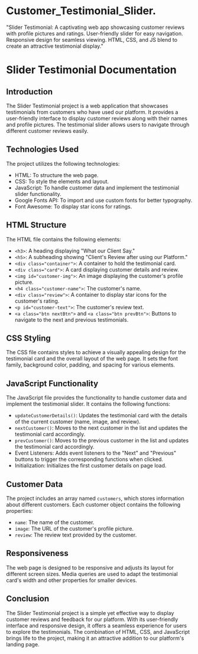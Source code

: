 # Customer_Testimonial_Slider.
"Slider Testimonial: A captivating web app showcasing customer reviews with profile pictures and ratings. User-friendly slider for easy navigation. Responsive design for seamless viewing. HTML, CSS, and JS blend to create an attractive testimonial display."


# Slider Testimonial Documentation

## Introduction

The Slider Testimonial project is a web application that showcases testimonials from customers who have used our platform. It provides a user-friendly interface to display customer reviews along with their names and profile pictures. The testimonial slider allows users to navigate through different customer reviews easily.

## Technologies Used

The project utilizes the following technologies:

- HTML: To structure the web page.
- CSS: To style the elements and layout.
- JavaScript: To handle customer data and implement the testimonial slider functionality.
- Google Fonts API: To import and use custom fonts for better typography.
- Font Awesome: To display star icons for ratings.

## HTML Structure

The HTML file contains the following elements:

- `<h3>`: A heading displaying "What our Client Say."
- `<h5>`: A subheading showing "Client's Review after using our Platform."
- `<div class="container">`: A container to hold the testimonial card.
- `<div class="card">`: A card displaying customer details and review.
- `<img id="customer-img">`: An image displaying the customer's profile picture.
- `<h4 class="customer-name">`: The customer's name.
- `<div class="review">`: A container to display star icons for the customer's rating.
- `<p id="customer-text">`: The customer's review text.
- `<a class="btn nextBtn">` and `<a class="btn prevBtn">`: Buttons to navigate to the next and previous testimonials.

## CSS Styling

The CSS file contains styles to achieve a visually appealing design for the testimonial card and the overall layout of the web page. It sets the font family, background color, padding, and spacing for various elements.

## JavaScript Functionality

The JavaScript file provides the functionality to handle customer data and implement the testimonial slider. It contains the following functions:

- `updateCustomerDetails()`: Updates the testimonial card with the details of the current customer (name, image, and review).
- `nextCustomer()`: Moves to the next customer in the list and updates the testimonial card accordingly.
- `prevCustomer()`: Moves to the previous customer in the list and updates the testimonial card accordingly.
- Event Listeners: Adds event listeners to the "Next" and "Previous" buttons to trigger the corresponding functions when clicked.
- Initialization: Initializes the first customer details on page load.

## Customer Data

The project includes an array named `customers`, which stores information about different customers. Each customer object contains the following properties:

- `name`: The name of the customer.
- `image`: The URL of the customer's profile picture.
- `review`: The review text provided by the customer.

## Responsiveness

The web page is designed to be responsive and adjusts its layout for different screen sizes. Media queries are used to adapt the testimonial card's width and other properties for smaller devices.

## Conclusion

The Slider Testimonial project is a simple yet effective way to display customer reviews and feedback for our platform. With its user-friendly interface and responsive design, it offers a seamless experience for users to explore the testimonials. The combination of HTML, CSS, and JavaScript brings life to the project, making it an attractive addition to our platform's landing page.
